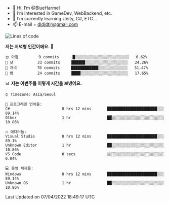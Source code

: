- 👋 Hi, I’m @BlueHarmel
- 👀 I’m interested in GameDev, WebBackend, etc.
- 🌱 I’m currently learning Unity, C#, ETC...
- 📫 E-mail = dldjdtjr@gmail.com
  <!--START_SECTION:waka-->
![Lines of code](https://img.shields.io/badge/%EC%A0%80%EB%8A%94%20%EC%97%AC%ED%83%9C%EA%B9%8C%EC%A7%80%20-276%20Thousand%20%EC%A4%84%EC%9D%98%20%EC%BD%94%EB%93%9C%EB%A5%BC%20%EC%9E%91%EC%84%B1%ED%96%88%EC%96%B4%EC%9A%94.-blue)

**저는 저녁형 인간이에요. 🦉** 

```text
🌞 아침         9 commits      █░░░░░░░░░░░░░░░░░░░░░░░░   6.62% 
🌆 낮　         33 commits     ██████░░░░░░░░░░░░░░░░░░░   24.26% 
🌃 저녁         70 commits     ████████████░░░░░░░░░░░░░   51.47% 
🌙 밤　         24 commits     ████░░░░░░░░░░░░░░░░░░░░░   17.65%

```


📊 **저는 이번주를 이렇게 시간을 보냈어요.** 

```text
⌚︎ Timezone: Asia/Seoul

💬 프로그래밍 언어들: 
C#                       8 hrs 12 mins       ██████████████████████░░░   89.14% 
Other                    1 hr                ██░░░░░░░░░░░░░░░░░░░░░░░   10.86%

🔥 에디터들: 
Visual Studio            8 hrs 12 mins       ██████████████████████░░░   89.1% 
Unknown Editor           1 hr                ██░░░░░░░░░░░░░░░░░░░░░░░   10.86% 
VS Code                  0 secs              ░░░░░░░░░░░░░░░░░░░░░░░░░   0.04%

💻 운영 체제들: 
Windows                  8 hrs 12 mins       ██████████████████████░░░   89.14% 
Unknown OS               1 hr                ██░░░░░░░░░░░░░░░░░░░░░░░   10.86%

```


 Last Updated on 07/04/2022 18:49:17 UTC
<!--END_SECTION:waka-->
<!---
BlueHarmel/BlueHarmel is a ✨ special ✨ repository because its `README.md` (this file) appears on your GitHub profile.
You can click the Preview link to take a look at your changes.
--->

